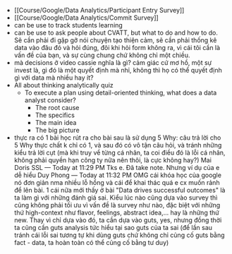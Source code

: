 - [[Course/Google/Data Analytics/Participant Entry Survey]]
- [[Course/Google/Data Analytics/Commit Survey]]
- can be use to track students learning
- can be use to ask people about CVATT, but what to do and how to do. Sẽ cần phải đi gặp gỡ nói chuyện tạo thiện cảm, sẽ cần phải thống kê data vào đâu đó và hỏi đúng, đôi khi hỏi form không ra, vì cái tôi cần là vấn đề của bạn, và sự cùng chung chứ không chỉ một chiều.
- mà decisions ở video cassie nghĩa là gì? cảm giác cứ mơ hồ, một sự invest là, gì đó là một quyết định mà nhỉ, không thì họ có thể quyết định gì với data mà nhiều hay ít?
- All about thinking analytically quiz
	- To execute a plan using detail-oriented thinking, what does a data analyst consider?
		- The root cause
		- The specifics
		- The main idea
		- The big picture
- thực ra có 1 bài học rút ra cho bài sau là sử dụng 5 Why: câu trả lời cho 5 Why thực chất k chỉ có 1, và sau đó có vô tận câu hỏi, và tránh những kiểu trả lời cụt (mà khi truy về từng cá nhân, ta coi điều đó là lỗi cá nhân, không phải quyền hạn công ty nữa nên thôi, là cực không hay?)
  Mai Doris SSL — Today at 11:29 PM
  Tks e. Đã take note. Nhưng ví dụ của e dễ hiểu
  Duy Phong — Today at 11:32 PM
  OMG cái khóa học của google nó đơn giản nma nhiều lỗ hổng và cái để khai thác quá e cx muốn rảnh để lên bài. 1 cái nữa mới thấy ở bài "Data drives successful outcomes" là ta làm gì với những đánh giá sai. Kiểu lúc nào cũng dựa vào survey thì cũng không phải tối ưu vì vấn đề là survey như nào, đặc biệt với những thứ high-context như flavor, feelings, abstract idea,... hay là những thứ new.
  Thay vì chỉ dựa vào đó, ta cần dựa vào guts, yes, nhưng đồng thời ta cũng cần guts analysis tức hiểu tại sao guts của ta sai (để lần sau tránh cái lỗi sai tương tự khi dùng guts chứ không chỉ củng cố guts bằng fact - data, ta hoàn toàn có thể củng cố bằng tư duy)
